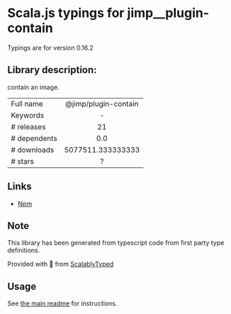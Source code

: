
# Scala.js typings for jimp__plugin-contain

Typings are for version 0.16.2

## Library description:
contain an image.

|                    |                 |
| ------------------ | :-------------: |
| Full name          | @jimp/plugin-contain |
| Keywords           | - |
| # releases         | 21 |
| # dependents       | 0.0 |
| # downloads        | 5077511.333333333 |
| # stars            | ? |

## Links
- [Npm](https://www.npmjs.com/package/%40jimp%2Fplugin-contain)
    


## Note
This library has been generated from typescript code from first party type definitions.

Provided with :purple_heart: from [ScalablyTyped](https://github.com/oyvindberg/ScalablyTyped)

## Usage
See [the main readme](../../readme.md) for instructions.


